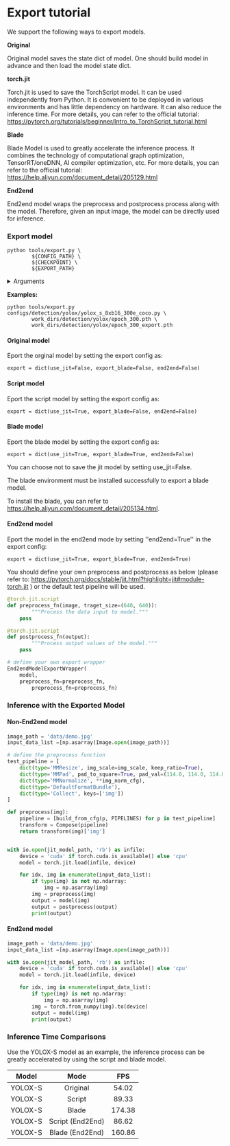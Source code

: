 # Export tutorial

We support the following ways to export models.

**Original**

Original model saves the state dict of model. One should build model in advance and then load the model state dict.

**torch.jit**

Torch.jit is used to save the TorchScript model. It can be used independently from Python. It is convenient to be deployed in various environments and has little dependency on hardware. It can also reduce the inference time. For more details, you can refer to the official tutorial: https://pytorch.org/tutorials/beginner/Intro_to_TorchScript_tutorial.html

**Blade**

Blade Model is used to greatly accelerate the inference process. It combines the technology of computational graph optimization, TensorRT/oneDNN,  AI compiler optimization, etc. For more details, you can refer to the official tutorial: https://help.aliyun.com/document_detail/205129.html

**End2end**

End2end model wraps the preprocess and postprocess process along with the model. Therefore, given an input image, the model can be directly used for inference. 



### Export model

```shell
python tools/export.py \
		${CONFIG_PATH} \
		${CHECKPOINT} \
		${EXPORT_PATH}
```

<details>
<summary>Arguments</summary>


- `CONFIG_PATH`: the config file path of a detection method
- `CHECKPOINT`:your checkpoint file of a detection method named as epoch_*.pth.
- `EXPORT_PATH`: your path to save export model

</details>

**Examples:**

```shell
python tools/export.py configs/detection/yolox/yolox_s_8xb16_300e_coco.py \
        work_dirs/detection/yolox/epoch_300.pth \
        work_dirs/detection/yolox/epoch_300_export.pth
```

#### Original model

Eport the orginal model by setting the export config as:

```shell
export = dict(use_jit=False, export_blade=False, end2end=False)
```

#### Script model

Eport the script model by setting the export config as:

```shell
export = dict(use_jit=True, export_blade=False, end2end=False)
```

#### Blade model

Eport the blade model by setting the export config as:

```shell
export = dict(use_jit=True, export_blade=True, end2end=False)
```

You can choose not to save the jit model by setting use_jit=False.

The blade environment must be installed successfully to export a blade model.

To install the blade, you can refer to https://help.aliyun.com/document_detail/205134.html.

#### End2end model

Eport the model in the end2end mode by setting ''end2end=True'' in the export config:

```shell
export = dict(use_jit=True, export_blade=True, end2end=True)
```

You should define your own preprocess and postprocess as below (please refer to: https://pytorch.org/docs/stable/jit.html?highlight=jit#module-torch.jit ) or the default test pipeline will be used.

```python
@torch.jit.script
def preprocess_fn(image, traget_size=(640, 640)):
		"""Process the data input to model."""
    pass

@torch.jit.script
def postprocess_fn(output):
		"""Process output values of the model."""
    pass

# define your own export wrapper
End2endModelExportWrapper(
    model,
    preprocess_fn=preprocess_fn,
		preprocess_fn=preprocess_fn)
```



### Inference with the Exported Model

#### Non-End2end model

```python
image_path = 'data/demo.jpg'
input_data_list =[np.asarray(Image.open(image_path))]

# define the preprocess function
test_pipeline = [
    dict(type='MMResize', img_scale=img_scale, keep_ratio=True),
    dict(type='MMPad', pad_to_square=True, pad_val=(114.0, 114.0, 114.0)),
    dict(type='MMNormalize', **img_norm_cfg),
    dict(type='DefaultFormatBundle'),
    dict(type='Collect', keys=['img'])
]

def preprocess(img):
  	pipeline = [build_from_cfg(p, PIPELINES) for p in test_pipeline]
    transform = Compose(pipeline)
    return transform(img)['img']


with io.open(jit_model_path, 'rb') as infile:
    device = 'cuda' if torch.cuda.is_available() else 'cpu'
    model = torch.jit.load(infile, device)

    for idx, img in enumerate(input_data_list):
        if type(img) is not np.ndarray:
            img = np.asarray(img)
        img = preprocess(img)
        output = model(img)
        output = postprocess(output)
        print(output)
```

#### End2end model


```python
image_path = 'data/demo.jpg'
input_data_list =[np.asarray(Image.open(image_path))]

with io.open(jit_model_path, 'rb') as infile:
    device = 'cuda' if torch.cuda.is_available() else 'cpu'
    model = torch.jit.load(infile, device)

    for idx, img in enumerate(input_data_list):
        if type(img) is not np.ndarray:
            img = np.asarray(img)
        img = torch.from_numpy(img).to(device)
        output = model(img)
        print(output)
```



### Inference Time Comparisons

Use the YOLOX-S model as an example, the inference process can be greatly accelerated by using the script and blade model.

|  Model  |       Mode       |  FPS   |
| :-----: | :--------------: | :----: |
| YOLOX-S |     Original     | 54.02  |
| YOLOX-S |      Script      | 89.33  |
| YOLOX-S |      Blade       | 174.38 |
| YOLOX-S | Script (End2End) | 86.62  |
| YOLOX-S | Blade (End2End)  | 160.86 |
